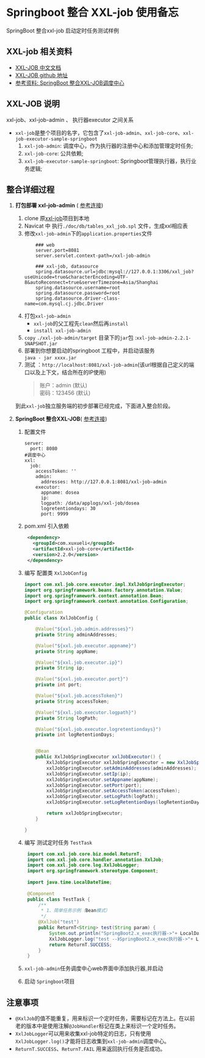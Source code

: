 # Springboot 整合 XXL-job 使用备忘
SpringBoot 整合xxl-job 启动定时任务测试样例

## XXL-job 相关资料
* [XXL-JOB 中文文档](https://www.xuxueli.com/xxl-job/)
* [XXL-JOB github 地址](https://github.com/xuxueli/xxl-job)
* [参考资料: SpringBoot 整合XXL-JOB调度中心](http://www.oowoo.cn/detail.html?id=64)


## XXL-JOB 说明
xxl-job、xxl-job-admin 、 执行器executor 之间关系

* `xxl-job`是整个项目的名字，它包含了`xxl-job-admin`、`xxl-job-core`、`xxl-job-executor-sample-springboot`
    1. `xxl-job-admin`: 调度中心，作为执行器的注册中心和添加管理定时任务;
    2. `xxl-job-core`: 公共依赖;
    3. `xxl-job-executor-sample-springboot`: Springboot管理执行器，执行业务逻辑;


## 整合详细过程

1. **打包部署 xxl-job-admin** ( [参考连接](https://blog.csdn.net/xh_small_black/article/details/90695125))
    1. clone 原[xxl-job]((https://github.com/xuxueli/xxl-job))项目到本地
    2. Navicat 中 执行`./doc/db/tables_xxl_job.spl` 文件，生成xxl相应表
    3. 修改`xxl-job-admin`下的`application.properties`文件
        ```properties
            ### web
            server.port=8081
            server.servlet.context-path=/xxl-job-admin
        
            ### xxl-job, datasource
            spring.datasource.url=jdbc:mysql://127.0.0.1:3306/xxl_job?useUnicode=true&characterEncoding=UTF-8&autoReconnect=true&serverTimezone=Asia/Shanghai
            spring.datasource.username=root
            spring.datasource.password=root
            spring.datasource.driver-class-name=com.mysql.cj.jdbc.Driver
        ``` 
    4. 打包`xxl-job-admin`
        * `xxl-job`的父工程先`clean`然后再`install`
        * `install xxl-job-admin`
    5. `copy` `./xxl-job-admin/target` 目录下的`jar`包 :`xxl-job-admin-2.2.1-SNAPSHOT.jar`
    6. 部署到你想要启动的springboot 工程中，并启动该服务  
        `java - jar xxxx.jar`
    7. 测试 ：`http://localhost:8081/xxl-job-admin`(该url根据自己定义的端口以及上下文，结合所在的IP使用) 
        > 账户：admin  (默认)  
         密码：123456  (默认)
    
    到此`xxl-job`独立服务端的初步部署已经完成，下面进入整合阶段。
 
 2. **SpringBoot 整合XXL-JOB**( [参考连接](http://www.oowoo.cn/detail.html?id=64))
    1. 配置文件
        ```properties
        server:
          port: 8080
        #调度中心
        xxl:
          job:
            accessToken: ''
            admin:
              addresses: http://127.0.0.1:8081/xxl-job-admin
            executor:
              appname: dosea
              ip:
              logpath: /data/applogs/xxl-job/dosea
              logretentiondays: 30
              port: 9999

        ``` 
    2. pom.xml 引入依赖
       ```xml
        <dependency>
          <groupId>com.xuxueli</groupId>
          <artifactId>xxl-job-core</artifactId>
          <version>2.2.0</version>
        </dependency>
       ```
    3. 编写 配置类 `XxlJobConfig`
        ```java
        import com.xxl.job.core.executor.impl.XxlJobSpringExecutor;
        import org.springframework.beans.factory.annotation.Value;
        import org.springframework.context.annotation.Bean;
        import org.springframework.context.annotation.Configuration;
        
        @Configuration
        public class XxlJobConfig {
        
            @Value("${xxl.job.admin.addresses}")
            private String adminAddresses;
        
            @Value("${xxl.job.executor.appname}")
            private String appName;
        
            @Value("${xxl.job.executor.ip}")
            private String ip;
        
            @Value("${xxl.job.executor.port}")
            private int port;
        
            @Value("${xxl.job.accessToken}")
            private String accessToken;
        
            @Value("${xxl.job.executor.logpath}")
            private String logPath;
        
            @Value("${xxl.job.executor.logretentiondays}")
            private int logRetentionDays;
        
        
            @Bean
            public XxlJobSpringExecutor xxlJobExecutor() {
                XxlJobSpringExecutor xxlJobSpringExecutor = new XxlJobSpringExecutor();
                xxlJobSpringExecutor.setAdminAddresses(adminAddresses);
                xxlJobSpringExecutor.setIp(ip);
                xxlJobSpringExecutor.setAppname(appName);
                xxlJobSpringExecutor.setPort(port);
                xxlJobSpringExecutor.setAccessToken(accessToken);
                xxlJobSpringExecutor.setLogPath(logPath);
                xxlJobSpringExecutor.setLogRetentionDays(logRetentionDays);
        
                return xxlJobSpringExecutor;
            }
        
        }
        ```

    4. 编写 测试定时任务 `TestTask`
       ```java
        import com.xxl.job.core.biz.model.ReturnT;
        import com.xxl.job.core.handler.annotation.XxlJob;
        import com.xxl.job.core.log.XxlJobLogger;
        import org.springframework.stereotype.Component;
        
        import java.time.LocalDateTime;
        
        @Component
        public class TestTask {
            /**
             * 1、简单任务示例（Bean模式）
             */
            @XxlJob("test")
            public ReturnT<String> test(String param) {
                System.out.println("SpringBoot2.x_exec执行器->"+ LocalDateTime.now());
                XxlJobLogger.log("test --》SpringBoot2.x_exec执行器->"+ LocalDateTime.now());
                return ReturnT.SUCCESS;
            }
        }
       ```
    5. `xxl-job-admin`任务调度中心web界面中添加执行器,并启动
    6. 启动 `Springboot`项目
   
## 注意事项 
* `@XxlJob`的值不能重复，用来标识一个定时任务，需要标记在方法上。在以前老的版本中是使用注解`@JobHandler`标记在类上来标识一个定时任务。
* `XxlJobLogger`可以用来收集xxl-job特定的日志，只有使用`XxlJobLogger.log()`才能将日志收集到`xxl-job-admin`调度中心。
* `ReturnT.SUCCESS`、`ReturnT.FAIL` 用来返回执行任务是否成功。
